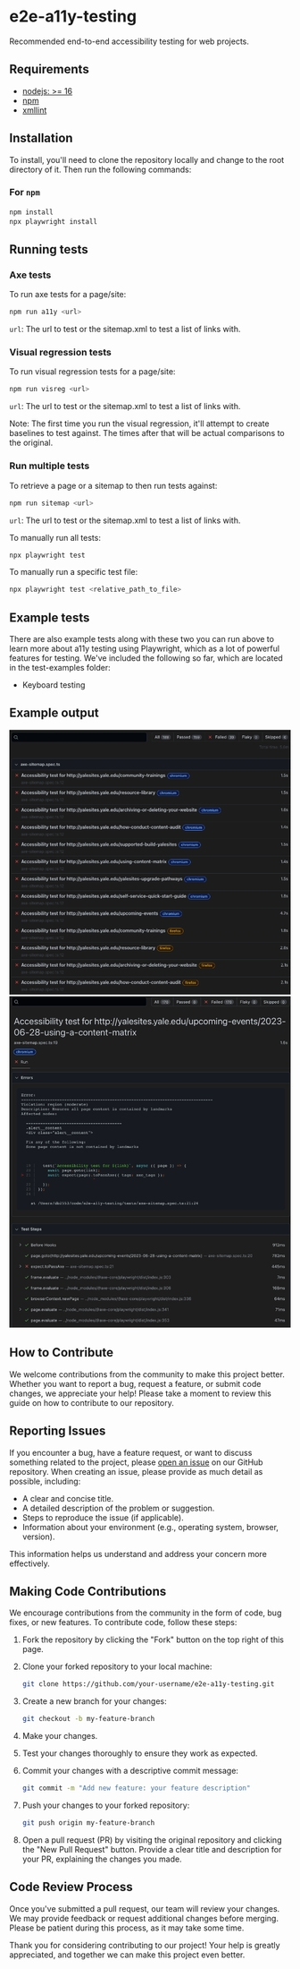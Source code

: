 # e2e-a11y-testing

Recommended end-to-end accessibility testing for web projects.

## Requirements

- [nodejs: >= 16](https://nodejs.org/en)
- [npm](https://www.npmjs.com)
- [xmllint](https://gitlab.gnome.org/GNOME/libxml2/-/wikis/home)

## Installation

To install, you'll need to clone the repository locally and change to the root
directory of it. Then run the following commands:

### For `npm`

```bash
npm install
npx playwright install
```

## Running tests

### Axe tests

To run axe tests for a page/site:

```bash
npm run a11y <url>
```

`url`: The url to test or the sitemap.xml to test a list of links with.

### Visual regression tests

To run visual regression tests for a page/site:

```bash
npm run visreg <url>
```

`url`: The url to test or the sitemap.xml to test a list of links with.

Note: The first time you run the visual regression, it'll attempt to create
baselines to test against. The times after that will be actual comparisons to
the original.

### Run multiple tests

To retrieve a page or a sitemap to then run tests against:

```bash
npm run sitemap <url>
```

`url`: The url to test or the sitemap.xml to test a list of links with.

To manually run all tests:

```bash
npx playwright test
```

To manually run a specific test file:

```bash
npx playwright test <relative_path_to_file>
```

## Example tests

There are also example tests along with these two you can run above to learn
more about a11y testing using Playwright, which as a lot of powerful features
for testing. We've included the following so far, which are located in the
test-examples folder:

- Keyboard testing

## Example output

![Screenshot of output](./presentation/images/scan_example.png)
![Screenshot of violations](./presentation/images/violations_example.png)

## How to Contribute

We welcome contributions from the community to make this project better.
Whether you want to report a bug, request a feature, or submit code changes, we
appreciate your help! Please take a moment to review this guide on how to
contribute to our repository.

## Reporting Issues

If you encounter a bug, have a feature request, or want to discuss something
related to the project, please [open an
issue](https://github.com/Yale-A11y/e2e-a11y-testing/issues) on our GitHub
repository. When creating an issue, please provide as much detail as possible,
including:

- A clear and concise title.
- A detailed description of the problem or suggestion.
- Steps to reproduce the issue (if applicable).
- Information about your environment (e.g., operating system, browser, version).

This information helps us understand and address your concern more effectively.

## Making Code Contributions

We encourage contributions from the community in the form of code, bug fixes,
or new features. To contribute code, follow these steps:

1. Fork the repository by clicking the "Fork" button on the top right of this
   page.
2. Clone your forked repository to your local machine:

   ```bash
   git clone https://github.com/your-username/e2e-a11y-testing.git
   ```

3. Create a new branch for your changes:

   ```bash
   git checkout -b my-feature-branch
   ```

4. Make your changes.
5. Test your changes thoroughly to ensure they work as expected.
6. Commit your changes with a descriptive commit message:

   ```bash
   git commit -m "Add new feature: your feature description"
   ```

7. Push your changes to your forked repository:

   ```bash
   git push origin my-feature-branch
   ```

8. Open a pull request (PR) by visiting the original repository and clicking
   the "New Pull Request" button. Provide a clear title and description for
   your PR, explaining the changes you made.

## Code Review Process

Once you've submitted a pull request, our team will review your changes. We may
provide feedback or request additional changes before merging. Please be
patient during this process, as it may take some time.

Thank you for considering contributing to our project! Your help is greatly
appreciated, and together we can make this project even better.
